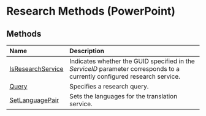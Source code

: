 
# Research Methods (PowerPoint)

## Methods



|**Name**|**Description**|
|:-----|:-----|
|[IsResearchService](d2d80f68-8693-3477-e7b5-8b650477cb1b.md)|Indicates whether the GUID specified in the  _ServiceID_ parameter corresponds to a currently configured research service.|
|[Query](21ab6e91-7719-2714-7606-883501aa94eb.md)|Specifies a research query.|
|[SetLanguagePair](7a886b5a-18d2-a63b-fbd1-a6fe551c73d9.md)|Sets the languages for the translation service.|
